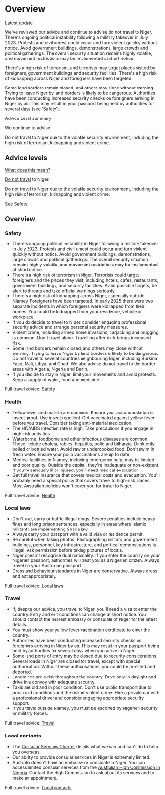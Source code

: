 # Overview

Latest update

We've reviewed our advice and continue to advise do not travel to Niger. There's ongoing political instability following a military takeover in July 2023. Protests and civil unrest could occur and turn violent quickly without notice. Avoid government buildings, demonstrations, large crowds and political gatherings. The overall security situation remains highly volatile, and movement restrictions may be implemented at short notice.   
  
There's a high risk of terrorism, and terrorists may target places visited by foreigners, government buildings and security facilities. There's a high risk of kidnapping across Niger and foreigners have been targeted.   
  
Some land borders remain closed, and others may close without warning. Trying to leave Niger by land borders is likely to be dangerous. Authorities have been conducting increased security checks on foreigners arriving in Niger by air. This may result in your passport being held by authorities for several days (see 'Safety').

Advice Level summary

We continue to advise:

Do not travel to Niger due to the volatile security environment, including the high risk of terrorism, kidnapping and violent crime.

## Advice levels

[What does this mean?](/before-you-go/travel-advice-explained/)

[Do not travel](/consular-services/travel-advice-explained#level4 "Travel advice explained") to Niger.

[Do not travel](https://www.smartraveller.gov.au/consular-services/travel-advice-explained#level4) to Niger due to the volatile security environment, including the high risk of terrorism, kidnapping and violent crime.

See [Safety](#safety).

## Overview

### Safety

* There's ongoing political instability in Niger following a military takeover in July 2023. Protests and civil unrest could occur and turn violent quickly without notice. Avoid government buildings, demonstrations, large crowds and political gatherings. The overall security situation remains highly volatile, and movement restrictions may be implemented at short notice.
* There's a high risk of terrorism in Niger. Terrorists could target foreigners and the places they visit, including hotels, cafes, restaurants, government buildings, and security facilities. Avoid possible targets, be alert to threats and take official warnings seriously.
* There's a high risk of kidnapping across Niger, especially outside Niamey. Foreigners have been targeted. In early 2025 there were two separate incidents in which foreigners were kidnapped from their homes. You could be kidnapped from your residence, vehicle or workplace.
* If you do decide to travel to Niger, consider engaging professional security advice and arrange personal security measures.
* Violent crime, including armed home invasions, carjacking and mugging, is common. Don't travel alone. Travelling after dark brings increased risk.
* Some land borders remain closed, and others may close without warning. Trying to leave Niger by land borders is likely to be dangerous. Do not travel to several countries neighbouring Niger, including Burkina Faso, Mali, Libya, and Chad. We also advise do not travel to the border areas with Algeria, Nigeria and Benin.
* If you decide to stay in Niger, limit your movements and avoid protests. Keep a supply of water, food and medicine.

Full travel advice: [Safety](#safety)

### Health

* Yellow fever and malaria are common. Ensure your accommodation is insect-proof. Use insect repellent. Get vaccinated against yellow fever before you travel. Consider taking anti-malarial medication.
* The HIV/AIDS infection rate is high. Take precautions if you engage in high-risk activities.
* Waterborne, foodborne and other infectious diseases are common. These include cholera, rabies, hepatitis, polio and bilharzia. Drink only boiled or bottled water. Avoid raw or undercooked food. Don't swim in fresh water. Ensure your polio vaccinations are up to date.
* Medical facilities in Niamey, including emergency help, may be limited and poor quality. Outside the capital, they're inadequate or non-existent. If you're seriously ill or injured, you'll need medical evacuation.
* Get full travel insurance that covers medical costs and evacuation. You'll probably need a special policy that covers travel to high-risk places. Most Australian policies won't cover you for travel to Niger.

Full travel advice: [Health](#health)

### Local laws

* Don't use, carry or traffic illegal drugs. Severe penalties include heavy fines and long prison sentences, especially in areas where Islamic militants are implementing Sharia law.
* Always carry your passport with a valid visa or residence permit.
* Be careful when taking photos. Photographing military and government buildings, personnel, key infrastructure, and political demonstrations is illegal. Ask permission before taking pictures of locals.
* Niger doesn't recognise dual nationality. If you enter the country on your Nigerien passport, authorities will treat you as a Nigerien citizen. Always travel on your Australian passport.
* Dress and behaviour standards in Niger are conservative. Always dress and act appropriately.

Full travel advice: [Local laws](#local-laws)

### Travel

* If, despite our advice, you travel to Niger, you'll need a visa to enter the country. Entry and exit conditions can change at short notice. You should contact the nearest embassy or consulate of Niger for the latest details.
* You must show your yellow fever vaccination certificate to enter the country.
* Authorities have been conducting increased security checks on foreigners arriving in Niger by air. This may result in your passport being held by authorities for several days when you arrive in Niger.
* Some land ports of entry may be closed due to security considerations. Several roads in Niger are closed for travel, except with special authorisation. Without these authorisations, you could be arrested and deported.
* Landmines are a risk throughout the country. Drive only in daylight and drive in a convoy with adequate security.
* Taxis are old and in poor condition. Don't use public transport due to poor road conditions and the risk of violent crime. Hire a private car with a professional driver and consider engaging appropriate security support.
* If you travel outside Niamey, you must be escorted by Nigerien security or military forces.

Full travel advice: [Travel](#travel)

### Local contacts

* The [Consular Services Charter](/consular-services/consular-services-charter "Consular Services Charter") details what we can and can't do to help you overseas.
* Our ability to provide consular services in Niger is extremely limited.
* Australia doesn't have an embassy or consulate in Niger. You can access limited consular services from the [Australian High Commission in Nigeria](https://nigeria.embassy.gov.au/aaja/contact-us.html). Contact the High Commission to ask about its services and to make an appointment.

Full travel advice: [Local contacts](#local-contacts)